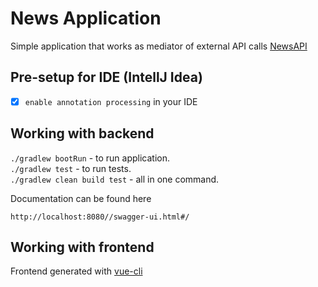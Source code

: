 # News Application

Simple application that works as mediator of external API calls [NewsAPI](https://newsapi.org/docs/endpoints/top-headlines)

## Pre-setup for IDE (IntellJ Idea)
- [x] `enable annotation processing` in your IDE

## Working with backend

`./gradlew bootRun` - to run application. <BR>
`./gradlew test` - to run tests. <BR>
`./gradlew clean build test` - all in one command. <BR>

Documentation can be found here
```
http://localhost:8080//swagger-ui.html#/
```

## Working with frontend


Frontend generated with [vue-cli](https://cli.vuejs.org/guide/creating-a-project.html#vue-create)



